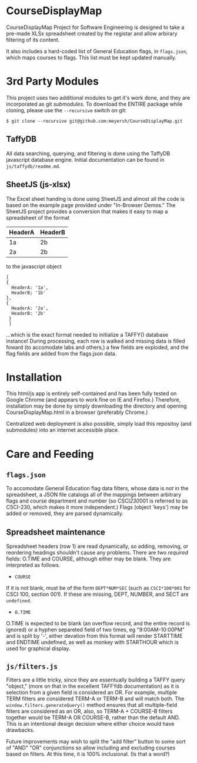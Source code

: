 # CourseDisplayMap
CourseDisplayMap Project for Software Engineering is designed to take a pre-made XLSx spreadsheet created by the registar and allow arbirary filtering of its content. 

It also includes a hard-coded list of General Education flags, in `flags.json`, which maps courses to flags. This list must be kept updated manually.

# 3rd Party Modules
This project uses two additional modules to get it's work done, and they are incorporated as git *submodules*. To download the ENTIRE package while cloning, please use the `--recursive` switch on git:
```
$ git clone --recursive git@github.com:meyersh/CourseDisplayMap.git
```

## TaffyDB
All data searching, querying, and filtering is done using the TaffyDB javascript database engine. Initial documentation can be found in `js/taffydb/readme.md`.

## SheetJS (js-xlsx) 
The Excel sheet handing is done using SheetJS and almost all the code is based on the example page provided under "In-Browser Demos." The SheetJS project provides a conversion that makes it easy to map a spreadsheet of the format

| HeaderA |  HeaderB  |
|---|-----|
| 1a | 2b | 
| 2a | 2b |

to the javascript object
```
[
{ 
  HeaderA: '1a',
  HeaderB; '1b'
},
{
  HeaderA: '2a',
  HeaderB: '2b'
 }
 ]
```

...which is the exact format needed to initialize a TAFFY() database instance! During processing, each row is walked and missing data is filled foward (to accomodate labs and others,) a few fields are exploded, and the flag fields are added from the flags.json data.

# Installation
This html/js app is entirely self-contained and has been fully tested on Google Chrome (and appears to work fine on IE and Firefox.) Therefore, installation may be done by simply downloading the directory and opening CourseDisplayMap.html in a browser (preferably Chrome.) 

Centralized web deployment is also possible, simply load this repositoy (and submodules) into an internet accessible place.

# Care and Feeding
## `flags.json`
To accomodate General Education flag data filters, whose data is *not* in the spreadsheet, a JSON file catalogs all of the mappings between arbitrary flags and course department and number (so CSCI*230*001 is referred to as CSCI-230, which makes it more independent.) Flags (object 'keys') may be added or removed, they are parsed dynamically.

## Spreadsheet maintenance
Spreadsheet headers (row 1) are read dynamically, so adding, removing, or reordering headings shouldn't cause any problems. There are two *required* fields: O.TIME and COURSE, although either may be blank. They are interpreted as follows.

 - `COURSE`
 
 If it is not blank, must be of the form `DEPT*NUM*SEC` (such as `CSCI*100*001` for CSCI 100, section 001). If these are missing, DEPT, NUMBER, and SECT are `undefined`.
 
 - `O.TIME`
 
 O.TIME is expected to be blank (an overflow record, and the entire record is ignored) or a hyphen separeted field of two times, eg "9:00AM-10:00PM" and is split by '-', either devation from this format will render STARTTIME and ENDTIME undefined, as well as monkey with STARTHOUR which is used for graphical display. 
 
 ## `js/filters.js`
 Filters are a little tricky, since they are essentually building a TAFFY query "object," (more on that in the excellent TAFFYdb documentation) as it is selection from a given field is considered an OR. For example, multiple TERM filters are considered TERM-A or TERM-B and will match both. The `window.filters.generateQuery()` method ensures that all multiple-field filters are considered as an OR, also, so TERM-A + COURSE-B filters together would be TERM-A OR COURSE-B, rather than the default AND. This is an intentional design decision where either choice would have drawbacks. 
 
 Future improvements may wish to split the "add filter" button to some sort of "AND" "OR" conjunctions so allow including and excluding courses based on filters. At this time, it is 100% inclusional. (Is that a word?)
